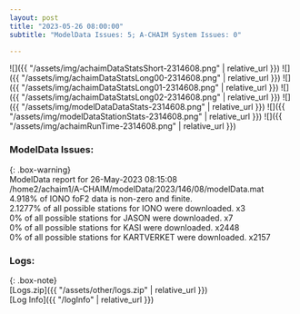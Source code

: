 ```yaml
---
layout: post
title: "2023-05-26 08:00:00"
subtitle: "ModelData Issues: 5; A-CHAIM System Issues: 0"

---
```


![]({{ "/assets/img/achaimDataStatsShort-2314608.png" | relative_url }})
![]({{ "/assets/img/achaimDataStatsLong00-2314608.png" | relative_url }})
![]({{ "/assets/img/achaimDataStatsLong01-2314608.png" | relative_url }})
![]({{ "/assets/img/achaimDataStatsLong02-2314608.png" | relative_url }})
![]({{ "/assets/img/modelDataDataStats-2314608.png" | relative_url }})
![]({{ "/assets/img/modelDataStationStats-2314608.png" | relative_url }})
![]({{ "/assets/img/achaimRunTime-2314608.png" | relative_url }})


### ModelData Issues:  
  
{: .box-warning}  
 ModelData report for 26-May-2023 08:15:08   
 /home2/achaim1/A-CHAIM/modelData/2023/146/08/modelData.mat   
 4.918% of IONO foF2 data is non-zero and finite.   
 2.1277% of all possible stations for IONO were downloaded. x3   
 0% of all possible stations for JASON were downloaded. x7   
 0% of all possible stations for KASI were downloaded. x2448   
 0% of all possible stations for KARTVERKET were downloaded. x2157   
  


### Logs:  
  
{: .box-note}  
[Logs.zip]({{ "/assets/other/logs.zip" | relative_url }})  
[Log Info]({{ "/logInfo" | relative_url }})  
